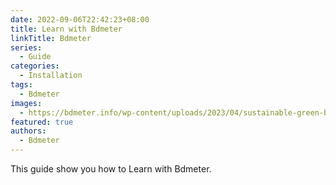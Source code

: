 ```yaml
---
date: 2022-09-06T22:42:23+08:00
title: Learn with Bdmeter
linkTitle: Bdmeter
series: 
  - Guide
categories:
  - Installation
tags:
  - Bdmeter
images:
  - https://bdmeter.info/wp-content/uploads/2023/04/sustainable-green-building-model-904x620.jpg?width=1280&height=620
featured: true
authors:
  - Bdmeter
---
```


This guide show you how to Learn with Bdmeter.
